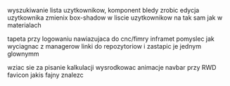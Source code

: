 wyszukiwanie lista uzytkownikow,
komponent bledy zrobic
edycja uzytkownika
zmienix box-shadow w liscie uzytkownikow na tak sam jak w materialach

tapeta przy logowaniu nawiazujaca do cnc/fimry inframet
pomyslec jak wyciagnac z managerow linki do repozytoriow i zastapic je jednym glownymm

wziac sie za pisanie kalkulacji
wysrodkowac animacje navbar przy RWD
favicon jakis fajny znalezc
